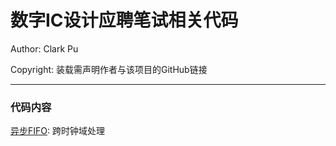 # 数字IC设计应聘笔试相关代码

Author: Clark Pu

Copyright: 装载需声明作者与该项目的GitHub链接

---

### 代码内容

[异步FIFO](./asynchronous_fifo.sv): 跨时钟域处理
